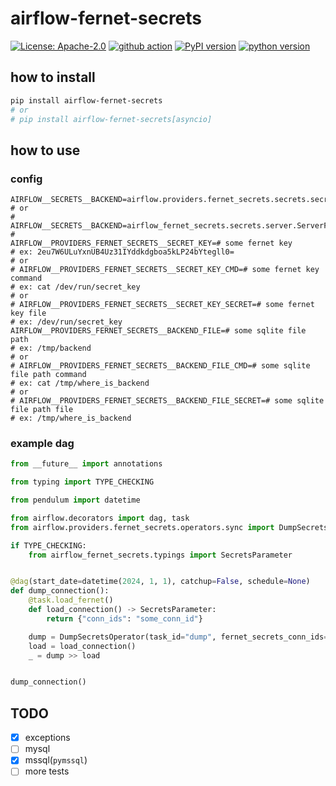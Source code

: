 # airflow-fernet-secrets

[![License: Apache-2.0](https://img.shields.io/badge/License-Apache_2.0-yellow.svg)](https://opensource.org/licenses/Apache-2.0)
[![github action](https://github.com/phi-friday/airflow-fernet-secrets/actions/workflows/check.yaml/badge.svg?event=push)](#)
[![PyPI version](https://badge.fury.io/py/airflow-fernet-secrets.svg)](https://badge.fury.io/py/airflow-fernet-secrets)
[![python version](https://img.shields.io/pypi/pyversions/airflow-fernet-secrets.svg)](#)

## how to install
```sh
pip install airflow-fernet-secrets
# or
# pip install airflow-fernet-secrets[asyncio]
```

## how to use
### config
```properties
AIRFLOW__SECRETS__BACKEND=airflow.providers.fernet_secrets.secrets.secret_manager.FernetLocalSecretsBackend
# or
# AIRFLOW__SECRETS__BACKEND=airflow_fernet_secrets.secrets.server.ServerFernetLocalSecretsBackend
#
AIRFLOW__PROVIDERS_FERNET_SECRETS__SECRET_KEY=# some fernet key
# ex: 2eu7W6ULuYxnUB4Uz31IYddkdgboa5kLP24bYtegll0=
# or
# AIRFLOW__PROVIDERS_FERNET_SECRETS__SECRET_KEY_CMD=# some fernet key command
# ex: cat /dev/run/secret_key
# or
# AIRFLOW__PROVIDERS_FERNET_SECRETS__SECRET_KEY_SECRET=# some fernet key file
# ex: /dev/run/secret_key
AIRFLOW__PROVIDERS_FERNET_SECRETS__BACKEND_FILE=# some sqlite file path
# ex: /tmp/backend
# or
# AIRFLOW__PROVIDERS_FERNET_SECRETS__BACKEND_FILE_CMD=# some sqlite file path command
# ex: cat /tmp/where_is_backend
# or
# AIRFLOW__PROVIDERS_FERNET_SECRETS__BACKEND_FILE_SECRET=# some sqlite file path file
# ex: /tmp/where_is_backend
```
### example dag
```python
from __future__ import annotations

from typing import TYPE_CHECKING

from pendulum import datetime

from airflow.decorators import dag, task
from airflow.providers.fernet_secrets.operators.sync import DumpSecretsOperator

if TYPE_CHECKING:
    from airflow_fernet_secrets.typings import SecretsParameter


@dag(start_date=datetime(2024, 1, 1), catchup=False, schedule=None)
def dump_connection():
    @task.load_fernet()
    def load_connection() -> SecretsParameter:
        return {"conn_ids": "some_conn_id"}

    dump = DumpSecretsOperator(task_id="dump", fernet_secrets_conn_ids="some_conn_id")
    load = load_connection()
    _ = dump >> load


dump_connection()
```

## TODO
- [x] exceptions
- [ ] mysql
- [x] mssql(`pymssql`)
- [ ] more tests